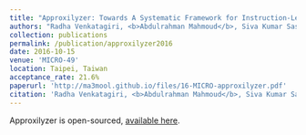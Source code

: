 ```yaml
---
title: "Approxilyzer: Towards A Systematic Framework for Instruction-Level Approximate Computing and its Application to Hardware Resiliency"
authors: "Radha Venkatagiri, <b>Abdulrahman Mahmoud</b>, Siva Kumar Sastry Hari, and Sarita Adve"
collection: publications
permalink: /publication/approxilyzer2016
date: 2016-10-15
venue: 'MICRO-49'
location: Taipei, Taiwan
acceptance_rate: 21.6%
paperurl: 'http://ma3mool.github.io/files/16-MICRO-approxilyzer.pdf'
citation: 'Radha Venkatagiri, <b>Abdulrahman Mahmoud</b>, Siva Kumar Sastry Hari, and Sarita Adve. 2016. &quot;Approxilyzer: Towards A Systematic Framework for Instruction-Level Approximate Computing and its Application to Hardware Resiliency&quot; <i>2016 49th Annual IEEE/ACM International Symposium on Microarchitecture (MICRO)</i>.'
---
```

Approxilyzer is open-sourced, [available here](http://cs.illinois.edu/approxilyzer).
